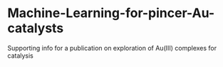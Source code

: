 # Machine-Learning-for-pincer-Au-catalysts
Supporting info for a publication on exploration of Au(III) complexes for catalysis
